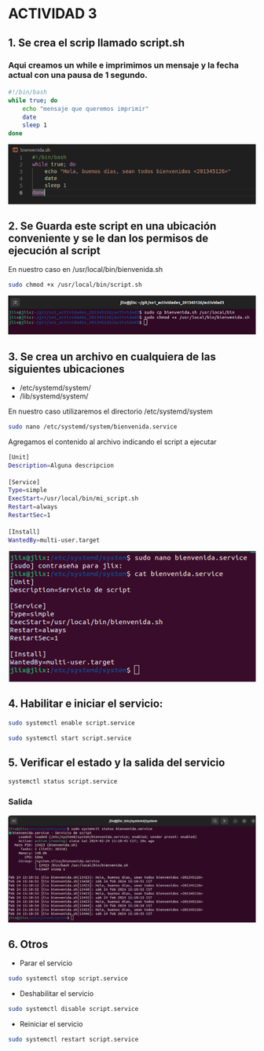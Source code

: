 # ACTIVIDAD 3
## 1. Se crea el scrip llamado script.sh
### Aqui creamos un while e imprimimos un mensaje y la fecha actual con una pausa de 1 segundo.
```bash
#!/bin/bash
while true; do
    echo "mensaje que queremos imprimir"
    date
    sleep 1
done
```
![miScript](./assets/1.png)

## 2. Se Guarda este script en una ubicación conveniente y se le dan los permisos de ejecución al script

En nuestro caso en /usr/local/bin/bienvenida.sh

```bash
sudo chmod +x /usr/local/bin/script.sh
```

![Copiando script](./assets/2.png)

## 3. Se crea un archivo en cualquiera de las siguientes ubicaciones
* /etc/systemd/system/
* /lib/systemd/system/

En nuestro caso utilizaremos el directorio /etc/systemd/system

```bash
sudo nano /etc/systemd/system/bienvenida.service
```

Agregamos el contenido al archivo indicando el script a ejecutar

```bash
[Unit]
Description=Alguna descripcion

[Service]
Type=simple
ExecStart=/usr/local/bin/mi_script.sh
Restart=always
RestartSec=1

[Install]
WantedBy=multi-user.target
```
![Creando servicio](./assets/3.png)

## 4. Habilitar e iniciar el servicio:
```bash
sudo systemctl enable script.service
```
```bash
sudo systemctl start script.service
```


## 5. Verificar el estado y la salida del servicio
```bash
systemctl status script.service
```

### Salida
![Salida](./assets/4.png)

## 6. Otros
* Parar el servicio
```bash
sudo systemctl stop script.service
```
* Deshabilitar el servicio
```bash
sudo systemctl disable script.service
```
* Reiniciar el servicio
```bash
sudo systemctl restart script.service
```